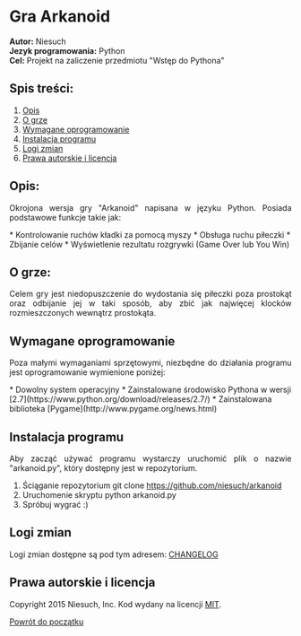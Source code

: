 # Gra Arkanoid
<b>Autor:</b> Niesuch <br />
<b>Jezyk programowania:</b> Python <br />
<b>Cel:</b> Projekt na zaliczenie przedmiotu "Wstęp do Pythona"  <br />

## Spis treści:
1. [Opis](https://github.com/niesuch/arkanoid#opis)
2. [O grze](https://github.com/niesuch/arkanoid#o-grze)
3. [Wymagane oprogramowanie](https://github.com/niesuch/arkanoid#wymagane-oprogramowanie)
4. [Instalacja programu](https://github.com/niesuch/arkanoid#instalacja-programu)
5. [Logi zmian](https://github.com/niesuch/arkanoid#logi-zmian)
6. [Prawa autorskie i licencja](https://github.com/niesuch/arkanoid#prawa-autorskie-i-licencja)

## Opis:
<p align="justify"> Okrojona wersja gry "Arkanoid" napisana w języku Python. Posiada podstawowe funkcje takie jak: <br /></p>
* Kontrolowanie ruchów kładki za pomocą myszy 
* Obsługa ruchu piłeczki
* Zbijanie celów
* Wyświetlenie rezultatu rozgrywki (Game Over lub You Win)

## O grze:
<p align="justify">Celem gry jest niedopuszczenie do wydostania się piłeczki poza prostokąt oraz odbijanie jej w taki sposób, aby zbić jak najwięcej klocków rozmieszczonych wewnątrz prostokąta.</p>

## Wymagane oprogramowanie
<p align="justify">Poza małymi wymaganiami sprzętowymi, niezbędne do działania programu jest oprogramowanie wymienione poniżej: </p>
* Dowolny system operacyjny 
* Zainstalowane środowisko Pythona w wersji [2.7](https://www.python.org/download/releases/2.7/)
* Zainstalowana biblioteka [Pygame](http://www.pygame.org/news.html)

## Instalacja programu
<p align="justify">Aby zacząć używać programu wystarczy uruchomić plik o nazwie "arkanoid.py", który dostępny jest w repozytorium. </p>

1. Ściąganie repozytorium
    git clone https://github.com/niesuch/arkanoid
2. Uruchomenie skryptu
    python arkanoid.py
3. Spróbuj wygrać :)

## Logi zmian
Logi zmian dostępne są pod tym adresem: [CHANGELOG](https://github.com/niesuch/arkanoid/releases)

## Prawa autorskie i licencja
Copyright 2015 Niesuch, Inc. Kod wydany na licencji [MIT](https://github.com/niesuch/arkanoid/blob/master/LICENSE.md).

[Powrót do początku](https://github.com/niesuch/arkanoid/blob/master/README.md#gra-arkanoid)
